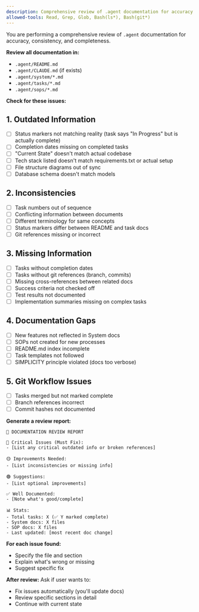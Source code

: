 ```yaml
---
description: Comprehensive review of .agent documentation for accuracy and consistency
allowed-tools: Read, Grep, Glob, Bash(ls*), Bash(git*)
---
```


You are performing a comprehensive review of `.agent` documentation for accuracy, consistency, and completeness.

**Review all documentation in:**
- `.agent/README.md`
- `.agent/CLAUDE.md` (if exists)
- `.agent/system/*.md`
- `.agent/tasks/*.md`
- `.agent/sops/*.md`

**Check for these issues:**

## 1. Outdated Information
- [ ] Status markers not matching reality (task says "In Progress" but is actually complete)
- [ ] Completion dates missing on completed tasks
- [ ] "Current State" doesn't match actual codebase
- [ ] Tech stack listed doesn't match requirements.txt or actual setup
- [ ] File structure diagrams out of sync
- [ ] Database schema doesn't match models

## 2. Inconsistencies
- [ ] Task numbers out of sequence
- [ ] Conflicting information between documents
- [ ] Different terminology for same concepts
- [ ] Status markers differ between README and task docs
- [ ] Git references missing or incorrect

## 3. Missing Information
- [ ] Tasks without completion dates
- [ ] Tasks without git references (branch, commits)
- [ ] Missing cross-references between related docs
- [ ] Success criteria not checked off
- [ ] Test results not documented
- [ ] Implementation summaries missing on complex tasks

## 4. Documentation Gaps
- [ ] New features not reflected in System docs
- [ ] SOPs not created for new processes
- [ ] README.md index incomplete
- [ ] Task templates not followed
- [ ] SIMPLICITY principle violated (docs too verbose)

## 5. Git Workflow Issues
- [ ] Tasks merged but not marked complete
- [ ] Branch references incorrect
- [ ] Commit hashes not documented

**Generate a review report:**

```
📝 DOCUMENTATION REVIEW REPORT

🔴 Critical Issues (Must Fix):
- [List any critical outdated info or broken references]

🟡 Improvements Needed:
- [List inconsistencies or missing info]

🟢 Suggestions:
- [List optional improvements]

✅ Well Documented:
- [Note what's good/complete]

📊 Stats:
- Total tasks: X (✅ Y marked complete)
- System docs: X files
- SOP docs: X files
- Last updated: [most recent doc change]
```

**For each issue found:**
- Specify the file and section
- Explain what's wrong or missing
- Suggest specific fix

**After review:**
Ask if user wants to:
- Fix issues automatically (you'll update docs)
- Review specific sections in detail
- Continue with current state